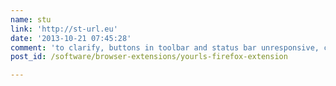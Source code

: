 ```yaml
---
name: stu
link: 'http://st-url.eu'
date: '2013-10-21 07:45:28'
comment: 'to clarify, buttons in toolbar and status bar unresponsive, context menu works fine.'
post_id: /software/browser-extensions/yourls-firefox-extension

---
```



